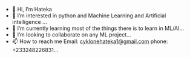 - 👋 Hi, I’m Hateka
- 👀 I’m interested in python and Machine Learning and Artificial intelligence ...
- 🌱 I’m currently learning most of the things there is to learn in ML/AI...
- 💞️ I’m looking to collaborate on any ML project...
- 📫 How to reach me Email: cyklonehateka1@gmail.com phone: +233248226831...
